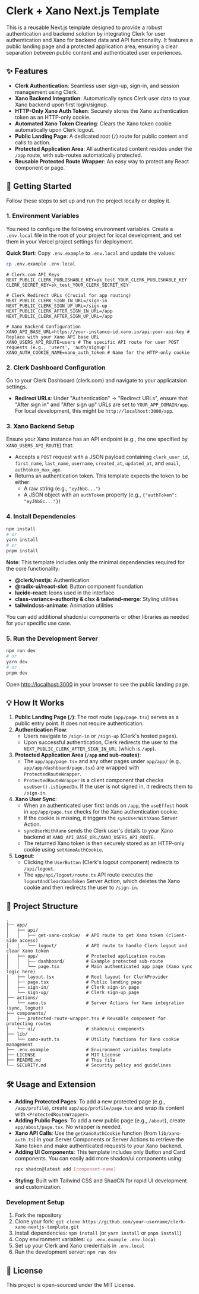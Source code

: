# Clerk + Xano Next.js Template

This is a reusable Next.js template designed to provide a robust authentication and backend solution by integrating Clerk for user authentication and Xano for backend data and API functionality. It features a public landing page and a protected application area, ensuring a clear separation between public content and authenticated user experiences.

## ✨ Features

*   **Clerk Authentication**: Seamless user sign-up, sign-in, and session management using Clerk.
*   **Xano Backend Integration**: Automatically syncs Clerk user data to your Xano backend upon first login/signup.
*   **HTTP-Only Xano Auth Token**: Securely stores the Xano authentication token as an HTTP-only cookie.
*   **Automated Xano Token Clearing**: Clears the Xano token cookie automatically upon Clerk logout.
*   **Public Landing Page**: A dedicated root (`/`) route for public content and calls to action.
*   **Protected Application Area**: All authenticated content resides under the `/app` route, with sub-routes automatically protected.
*   **Reusable Protected Route Wrapper**: An easy way to protect any React component or page.


## 🚀 Getting Started

Follow these steps to set up and run the project locally or deploy it.

### 1. Environment Variables

You need to configure the following environment variables. Create a `.env.local` file in the root of your project for local development, and set them in your Vercel project settings for deployment.

**Quick Start**: Copy `.env.example` to `.env.local` and update the values:

```bash
cp .env.example .env.local
```

```
# Clerk.com API Keys
NEXT_PUBLIC_CLERK_PUBLISHABLE_KEY=pk_test_YOUR_CLERK_PUBLISHABLE_KEY
CLERK_SECRET_KEY=sk_test_YOUR_CLERK_SECRET_KEY

# Clerk Redirect URLs (Crucial for app routing)
NEXT_PUBLIC_CLERK_SIGN_IN_URL=/sign-in
NEXT_PUBLIC_CLERK_SIGN_UP_URL=/sign-up
NEXT_PUBLIC_CLERK_AFTER_SIGN_IN_URL=/app
NEXT_PUBLIC_CLERK_AFTER_SIGN_UP_URL=/app

# Xano Backend Configuration
XANO_API_BASE_URL=https://your-instance-id.xano.io/api:your-api-key # Replace with your Xano API base URL
XANO_USERS_API_ROUTE=users # The specific API route for user POST requests (e.g., 'users', 'auth/signup')
XANO_AUTH_COOKIE_NAME=xano_auth_token # Name for the HTTP-only cookie
```


### 2. Clerk Dashboard Configuration

Go to your Clerk Dashboard (clerk.com) and navigate to your applicatsion settings.

*   **Redirect URLs**: Under "Authentication" -> "Redirect URLs", ensure that "After sign in" and "After sign up" URLs are set to `YOUR_APP_DOMAIN/app`. For local development, this might be `http://localhost:3000/app`.

### 3. Xano Backend Setup

Ensure your Xano instance has an API endpoint (e.g., the one specified by `XANO_USERS_API_ROUTE`) that:

*   Accepts a `POST` request with a JSON payload containing `clerk_user_id`, `first_name`, `last_name`, `username`, `created_at`, `updated_at`, and `email`, `authtoken_max_age`.
*   Returns an authentication token. This template expects the token to be either:
    *   A raw string (e.g., `"eyJhbG..."`)
    *   A JSON object with an `authToken` property (e.g., `{"authToken": "eyJhbGc..."}`)

### 4. Install Dependencies

```bash
npm install
# or
yarn install
# or
pnpm install
```

**Note**: This template includes only the minimal dependencies required for the core functionality:
- **@clerk/nextjs**: Authentication
- **@radix-ui/react-slot**: Button component foundation  
- **lucide-react**: Icons used in the interface
- **class-variance-authority & clsx & tailwind-merge**: Styling utilities
- **tailwindcss-animate**: Animation utilities

You can add additional shadcn/ui components or other libraries as needed for your specific use case.

### 5. Run the Development Server

```bash
npm run dev
# or
yarn dev
# or
pnpm dev
```

Open [http://localhost:3000](http://localhost:3000) in your browser to see the public landing page.

## 💡 How It Works

1.  **Public Landing Page (`/`)**: The root route (`app/page.tsx`) serves as a public entry point. It does not require authentication.
2.  **Authentication Flow**:
    *   Users navigate to `/sign-in` or `/sign-up` (Clerk's hosted pages).
    *   Upon successful authentication, Clerk redirects the user to the `NEXT_PUBLIC_CLERK_AFTER_SIGN_IN_URL` (which is `/app`).
3.  **Protected Application Area (`/app` and sub-routes)**:
    *   The `app/app/page.tsx` and any other pages under `app/app/` (e.g., `app/app/dashboard/page.tsx`) are wrapped with `ProtectedRouteWrapper`.
    *   `ProtectedRouteWrapper` is a client component that checks `useUser().isSignedIn`. If the user is not signed in, it redirects them to `/sign-in`.
4.  **Xano User Sync**:
    *   When an authenticated user first lands on `/app`, the `useEffect` hook in `app/app/page.tsx` checks for the Xano authentication cookie.
    *   If the cookie is missing, it triggers the `syncUserWithXano` Server Action.
    *   `syncUserWithXano` sends the Clerk user's details to your Xano backend at `XANO_API_BASE_URL/XANO_USERS_API_ROUTE`.
    *   The returned Xano token is then securely stored as an HTTP-only cookie using `setXanoAuthCookie`.
5.  **Logout**:
    *   Clicking the `UserButton` (Clerk's logout component) redirects to `/api/logout`.
    *   The `app/api/logout/route.ts` API route executes the `logoutAndClearXanoToken` Server Action, which deletes the Xano cookie and then redirects the user to `/sign-in`.

## 📁 Project Structure

```
.
├── app/
│   ├── api/
│   │   ├── get-xano-cookie/  # API route to get Xano token (client-side access)
│   │   └── logout/           # API route to handle Clerk logout and clear Xano token
│   ├── app/                  # Protected application routes
│   │   ├── dashboard/        # Example protected sub-route
│   │   └── page.tsx          # Main authenticated app page (Xano sync logic here)
│   ├── layout.tsx            # Root layout for ClerkProvider
│   ├── page.tsx              # Public landing page
│   ├── sign-in/              # Clerk sign-in page
│   └── sign-up/              # Clerk sign-up page
├── actions/
│   └── xano.ts               # Server Actions for Xano integration (sync, logout)
├── components/
│   ├── protected-route-wrapper.tsx # Reusable component for protecting routes
│   └── ui/                   # shadcn/ui components
├── lib/
│   └── xano-auth.ts          # Utility functions for Xano cookie management
├── .env.example              # Environment variables template
├── LICENSE                   # MIT License
├── README.md                 # This file
└── SECURITY.md               # Security policy and guidelines
```

## 🛠️ Usage and Extension

*   **Adding Protected Pages**: To add a new protected page (e.g., `/app/profile`), create `app/app/profile/page.tsx` and wrap its content with `<ProtectedRouteWrapper>`.
*   **Adding Public Pages**: To add a new public page (e.g., `/about`), create `app/about/page.tsx`. No wrapper is needed.
*   **Xano API Calls**: Use the `getXanoAuthCookie` function (from `lib/xano-auth.ts`) in your Server Components or Server Actions to retrieve the Xano token and make authenticated requests to your Xano backend.
*   **Adding UI Components**: This template includes only Button and Card components. You can easily add more shadcn/ui components using:
    ```bash
    npx shadcn@latest add [component-name]
    ```
*   **Styling**: Built with Tailwind CSS and ShadCN for rapid UI development and customization.


### Development Setup

1. Fork the repository
2. Clone your fork: `git clone https://github.com/your-username/clerk-xano-nextjs-template.git`
3. Install dependencies: `npm install` (or `yarn install` or `pnpm install`)
4. Copy environment variables: `cp .env.example .env.local`
5. Set up your Clerk and Xano credentials in `.env.local`
6. Run the development server: `npm run dev`

## 📄 License

This project is open-sourced under the MIT License.
